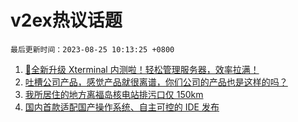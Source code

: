 # v2ex热议话题

`最后更新时间：2023-08-25 10:13:25 +0800`

1. [🎉全新升级 Xterminal 内测啦！轻松管理服务器，效率拉满！](https://www.v2ex.com/t/967928)
1. [吐槽公司产品，感觉产品就很离谱，你们公司的产品也是这样的吗？](https://www.v2ex.com/t/967873)
1. [我所居住的地方离福岛核电站排污口仅 150km](https://www.v2ex.com/t/968096)
1. [国内首款适配国产操作系统、自主可控的 IDE 发布](https://www.v2ex.com/t/968064)

